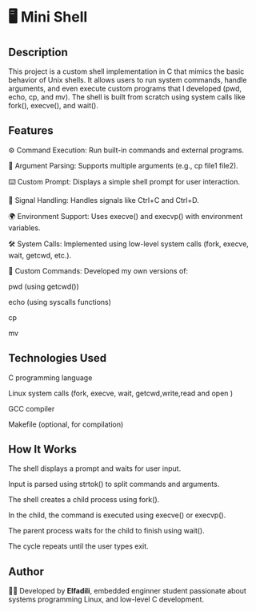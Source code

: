 # 🖥️ Mini Shell
## Description

This project is a custom shell implementation in C that mimics the basic behavior of Unix shells.
It allows users to run system commands, handle arguments, and even execute custom programs that I developed (pwd, echo, cp, and mv).
The shell is built from scratch using system calls like fork(), execve(), and wait().

## Features

⚙️ Command Execution: Run built-in commands and external programs.

📂 Argument Parsing: Supports multiple arguments (e.g., cp file1 file2).

⌨️ Custom Prompt: Displays a simple shell prompt for user interaction.

🚦 Signal Handling: Handles signals like Ctrl+C and Ctrl+D.

🌍 Environment Support: Uses execve() and execvp() with environment variables.

🛠️ System Calls: Implemented using low-level system calls (fork, execve, wait, getcwd, etc.).

📝 Custom Commands: Developed my own versions of:

pwd (using getcwd())

echo (using syscalls functions)

cp

mv

## Technologies Used

C programming language

Linux system calls (fork, execve, wait, getcwd,write,read and open )

GCC compiler

Makefile (optional, for compilation)

## How It Works

The shell displays a prompt and waits for user input.

Input is parsed using strtok() to split commands and arguments.

The shell creates a child process using fork().

In the child, the command is executed using execve() or execvp().

The parent process waits for the child to finish using wait().

The cycle repeats until the user types exit.
## Author

👨‍💻 Developed by **Elfadili**, embedded enginner student passionate about systems programming Linux, and low-level C development.
